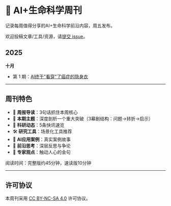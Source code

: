 # 🧬 AI+生命科学周刊

记录每周值得分享的AI+生命科学前沿内容，周五发布。

欢迎投稿文章/工具/资源，请[提交 issue](../../issues)。

## 2025

**十月**

- 第 1 期：[AI终于"看穿"了癌症的隐身衣](./第%201%20期：AI终于"看穿"了癌症的隐身衣.md)

---

## 周刊特色

- 📖 **周报导读**：3句话抓住本周核心
- 🎯 **本期主题**：深度剖析一个重大突破（3幕剧结构：问题→转折→启示）
- 📡 **科研动态**：5条快讯速览
- 🛠️ **研究工具**：场景化工具推荐
- 💼 **AI应用案例**：真实案例故事
- 🤔 **前沿思考**：深层反思与争论
- 💬 **专家观点**：触动人心的金句

阅读时间：完整版约45分钟，速读版10分钟

---

## 许可协议

本周刊采用 [CC BY-NC-SA 4.0](https://creativecommons.org/licenses/by-nc-sa/4.0/) 许可协议。

